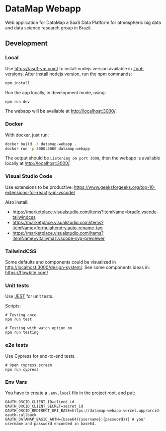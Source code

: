# DataMap Webapp

Web application for DataMap a SaaS Data Platform for atmospheric big data and data science research group in Brazil.

## Development

### Local

Use <https://asdf-vm.com/> to install nodejs version available in [.tool-versions](.tool-versions).
After install nodejs version, run the npm commands:

```sh
npm install
```

Run the app locally, in development mode, using:

```sh
npm run dev
```

The webapp will be available at <http://localhost:3000/>.

### Docker

With docker, just run:

```sh
docker build -t datamap-webapp .
docker run -p 3000:3000 datamap-webapp
```

The output should be `Listening on port 3000`, then the webapp is available locally at <http://localhost:3000/>.

### Visual Studio Code

Use extensions to be productive: https://www.geeksforgeeks.org/top-10-extensions-for-reactjs-in-vscode/

Also install: 

- https://marketplace.visualstudio.com/items?itemName=bradlc.vscode-tailwindcss
- https://marketplace.visualstudio.com/items?itemName=formulahendry.auto-rename-tag
- https://marketplace.visualstudio.com/items?itemName=vitaliymaz.vscode-svg-previewer

### TailwindCSS

Some defaults and components could be visualized in <http://localhost:3000/design-system/>.
See some components ideas in: <https://flowbite.com/>


### Unit tests

Use [JEST](https://jestjs.io) for unit tests.

Scripts:

```
# Testing once
npm run test

# Testing with watch option on
npm run testing
``` 

### e2e tests

Use Cypress for end-to-end tests.

```
# Open cypress screen
npm run cypress
```

### Env Vars

You have to create a `.env.local` file in the project root, and put:

```
OAUTH_ORCID_CLIENT_ID=cliend_id
OAUTH_ORCID_CLIENT_SECRET=secret_id
OAUTH_ORCID_REDIRECT_URI_BASE=https://datamap-webapp.vercel.app/orcid-oauth-callback
OAUTH_DATAMAP_BASIC_AUTH={base64({username}:{password})} # your username and password enconded in base64.
```